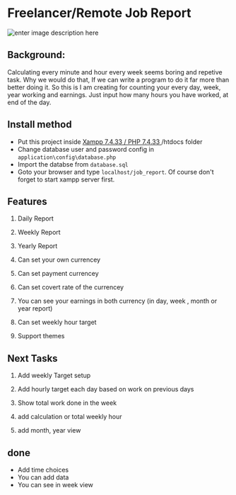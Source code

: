 
# Freelancer/Remote Job Report

![enter image description here](https://gitlab.com/mmar58/job_report/-/raw/8f92b467bdbeebdc9b20d1bea4ce993ffef5a5d2/output/job_report.PNG)

## Background:

Calculating every minute and hour every week seems boring and repetive task. Why we would do that, If we can write a program to do it far more than better doing it. So this is I am creating for counting your every day, week, year working and earnings. Just input how many hours you have worked, at end of the day.

## Install method

- Put this project inside [Xampp 7.4.33 / PHP 7.4.33 ](https://www.apachefriends.org/download.html)/htdocs folder
- Change database user and password config in `application\config\database.php`
- Import the databse from `database.sql`
- Goto your browser and type `localhost/job_report`. Of course don't forget to start xampp server first.

## Features

  

1. Daily Report

2. Weekly Report

3. Yearly Report

4. Can set your own currencey

5. Can set payment currencey

6. Can set covert rate of the currencey

7. You can see your earnings in both currency (in day, week , month or year report)

8. Can set weekly hour target

9. Support themes

## Next Tasks

1. Add weekly Target setup

2. Add hourly target each day based on work on previous days

3. Show total work done in the week

4. add calculation or total weekly hour

5. add month, year view

## done

- Add time choices
- You can add data
- You can see in week view
